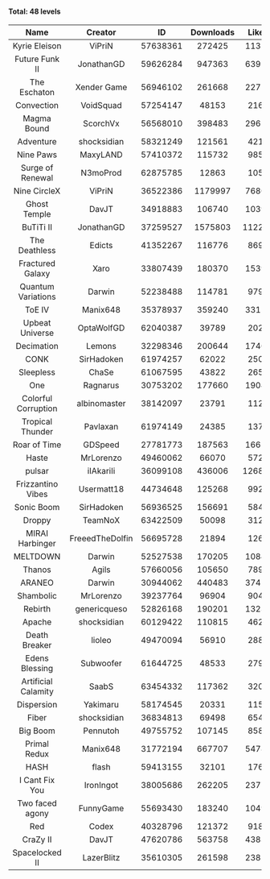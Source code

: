 #### Total: 48 levels

| Name | Creator | ID | Downloads | Likes |
|:---:|:---:|:---:|:---:|:---:|
| Kyrie Eleison | ViPriN | 57638361 | 272425 | 11324
| Future Funk II | JonathanGD | 59626284 | 947363 | 63917
| The Eschaton | Xender Game | 56946102 | 261668 | 22714
| Convection | VoidSquad | 57254147 | 48153 | 2169
| Magma Bound | ScorchVx | 56568010 | 398483 | 29613
| Adventure | shocksidian | 58321249 | 121561 | 4211
| Nine Paws | MaxyLAND | 57410372 | 115732 | 9857
| Surge of Renewal | N3moProd | 62875785 | 12863 | 1056
| Nine CircleX | ViPriN | 36522386 | 1179997 | 76809
| Ghost Temple | DavJT | 34918883 | 106740 | 10397
| BuTiTi II | JonathanGD | 37259527 | 1575803 | 112218
| The Deathless | Edicts | 41352267 | 116776 | 8697
| Fractured Galaxy  | Xaro | 33807439 | 180370 | 15399
| Quantum Variations | Darwin | 52238488 | 114781 | 9795
| ToE IV  | Manix648 | 35378937 | 359240 | 33118
| Upbeat Universe | OptaWolfGD | 62040387 | 39789 | 2024
| Decimation | Lemons | 32298346 | 200644 | 17403
| CONK | SirHadoken | 61974257 | 62022 | 2503
| Sleepless | ChaSe | 61067595 | 43822 | 2658
| One | Ragnarus | 30753202 | 177660 | 19044
| Colorful Corruption | albinomaster | 38142097 | 23791 | 1128
| Tropical Thunder | Pavlaxan | 61974149 | 24385 | 1379
| Roar of Time | GDSpeed | 27781773 | 187563 | 16611
| Haste | MrLorenzo | 49460062 | 66070 | 5723
| pulsar | iIAkariIi | 36099108 | 436006 | 126883
| Frizzantino Vibes | Usermatt18 | 44734648 | 125268 | 9923
| Sonic Boom | SirHadoken | 56936525 | 156691 | 5842
| Droppy | TeamNoX | 63422509 | 50098 | 3129
| MIRAI Harbinger | FreeedTheDolfin | 56695728 | 21894 | 1264
| MELTDOWN | Darwin | 52527538 | 170205 | 10842
| Thanos | Agils | 57660056 | 105650 | 7897
| ARANEO | Darwin | 30944062 | 440483 | 37455
| Shambolic | MrLorenzo | 39237764 | 96904 | 9042
| Rebirth | genericqueso | 52826168 | 190201 | 13234
| Apache | shocksidian | 60129422 | 110815 | 4627
| Death Breaker | lioleo | 49470094 | 56910 | 2884
| Edens Blessing | Subwoofer | 61644725 | 48533 | 2790
| Artificial Calamity | SaabS | 63454332 | 117362 | 3202
| Dispersion | Yakimaru | 58174545 | 20331 | 1157
| Fiber | shocksidian | 36834813 | 69498 | 6544
| Big Boom | Pennutoh | 49755752 | 107145 | 8584
| Primal Redux | Manix648 | 31772194 | 667707 | 54781
| HASH | flash | 59413155 | 32101 | 1764
| I Cant Fix You | IronIngot | 38005686 | 262205 | 23772
| Two faced agony | FunnyGame | 55693430 | 183240 | 10494
| Red | Codex | 40328796 | 121372 | 9180
| CraZy II | DavJT | 47620786 | 563758 | 43836
| Spacelocked II | LazerBlitz | 35610305 | 261598 | 23822
